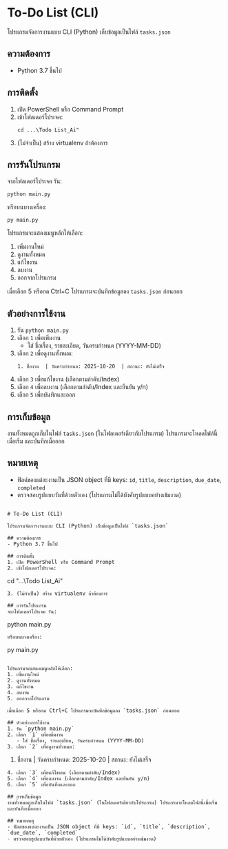 # To-Do List (CLI)

โปรแกรมจัดการงานแบบ CLI (Python) เก็บข้อมูลเป็นไฟล์ `tasks.json`

## ความต้องการ
- Python 3.7 ขึ้นไป

## การติดตั้ง
1. เปิด PowerShell หรือ Command Prompt
2. เข้าโฟลเดอร์โปรเจค:
   ```
   cd ...\Todo List_Ai"
   ```
3. (ไม่จำเป็น) สร้าง virtualenv ถ้าต้องการ

## การรันโปรแกรม
จากโฟลเดอร์โปรเจค รัน:
```
python main.py
```
หรือบนบางเครื่อง:
```
py main.py
```

โปรแกรมจะแสดงเมนูหลักให้เลือก:
1. เพิ่มงานใหม่
2. ดูงานทั้งหมด
3. แก้ไขงาน
4. ลบงาน
5. ออกจากโปรแกรม

เมื่อเลือก 5 หรือกด Ctrl+C โปรแกรมจะบันทึกข้อมูลลง `tasks.json` ก่อนออก

## ตัวอย่างการใช้งาน
1. รัน `python main.py`
2. เลือก `1` เพื่อเพิ่มงาน
   - ใส่ ชื่อเรื่อง, รายละเอียด, วันครบกำหนด (YYYY-MM-DD)
3. เลือก `2` เพื่อดูงานทั้งหมด:
   ```
   1. ชื่องาน  | วันครบกำหนด: 2025-10-20  | สถานะ: ยังไม่เสร็จ
   ```
4. เลือก `3` เพื่อแก้ไขงาน (เลือกตามลำดับ/Index)
5. เลือก `4` เพื่อลบงาน (เลือกตามลำดับ/Index และยืนยัน y/n)
6. เลือก `5` เพื่อบันทึกและออก

## การเก็บข้อมูล
งานทั้งหมดถูกเก็บในไฟล์ `tasks.json` (ในโฟลเดอร์เดียวกับโปรแกรม) โปรแกรมจะโหลดไฟล์นี้เมื่อเริ่ม และบันทึกเมื่อออก

## หมายเหตุ
- ฟิลด์ของแต่ละงานเป็น JSON object ที่มี keys: `id`, `title`, `description`, `due_date`, `completed`
- ตรวจสอบรูปแบบวันที่ด้วยตัวเอง (โปรแกรมไม่ได้บังคับรูปแบบอย่างเข้มงวด)
```<!-- filepath: ...\Todo List_Ai\README.md -->

# To-Do List (CLI)

โปรแกรมจัดการงานแบบ CLI (Python) เก็บข้อมูลเป็นไฟล์ `tasks.json`

## ความต้องการ
- Python 3.7 ขึ้นไป

## การติดตั้ง
1. เปิด PowerShell หรือ Command Prompt
2. เข้าโฟลเดอร์โปรเจค:
   ```
   cd "...\Todo List_Ai"
   ```
3. (ไม่จำเป็น) สร้าง virtualenv ถ้าต้องการ

## การรันโปรแกรม
จากโฟลเดอร์โปรเจค รัน:
```
python main.py
```
หรือบนบางเครื่อง:
```
py main.py
```

โปรแกรมจะแสดงเมนูหลักให้เลือก:
1. เพิ่มงานใหม่
2. ดูงานทั้งหมด
3. แก้ไขงาน
4. ลบงาน
5. ออกจากโปรแกรม

เมื่อเลือก 5 หรือกด Ctrl+C โปรแกรมจะบันทึกข้อมูลลง `tasks.json` ก่อนออก

## ตัวอย่างการใช้งาน
1. รัน `python main.py`
2. เลือก `1` เพื่อเพิ่มงาน
   - ใส่ ชื่อเรื่อง, รายละเอียด, วันครบกำหนด (YYYY-MM-DD)
3. เลือก `2` เพื่อดูงานทั้งหมด:
   ```
   1. ชื่องาน  | วันครบกำหนด: 2025-10-20  | สถานะ: ยังไม่เสร็จ
   ```
4. เลือก `3` เพื่อแก้ไขงาน (เลือกตามลำดับ/Index)
5. เลือก `4` เพื่อลบงาน (เลือกตามลำดับ/Index และยืนยัน y/n)
6. เลือก `5` เพื่อบันทึกและออก

## การเก็บข้อมูล
งานทั้งหมดถูกเก็บในไฟล์ `tasks.json` (ในโฟลเดอร์เดียวกับโปรแกรม) โปรแกรมจะโหลดไฟล์นี้เมื่อเริ่ม และบันทึกเมื่อออก

## หมายเหตุ
- ฟิลด์ของแต่ละงานเป็น JSON object ที่มี keys: `id`, `title`, `description`, `due_date`, `completed`
- ตรวจสอบรูปแบบวันที่ด้วยตัวเอง (โปรแกรมไม่ได้บังคับรูปแบบอย่างเข้มงวด)